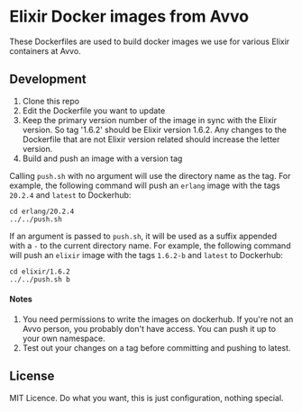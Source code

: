 # Elixir Docker images from Avvo

These Dockerfiles are used to build docker images we use for various Elixir
containers at Avvo.

## Development

1. Clone this repo
2. Edit the Dockerfile you want to update
3. Keep the primary version number of the image in sync with the Elixir version.
   So tag '1.6.2' should be Elixir version 1.6.2. Any changes to the Dockerfile
   that are not Elixir version related should increase the letter version.
4. Build and push an image with a version tag

Calling `push.sh` with no argument will use the directory name as the tag. For
example, the following command will push an `erlang` image with the tags
`20.2.4` and `latest` to Dockerhub:

```
cd erlang/20.2.4
../../push.sh
```

If an argument is passed to `push.sh`, it will be used as a suffix appended with
a `-` to the current directory name. For example, the following command will
push an `elixir` image with the tags `1.6.2-b` and `latest` to Dockerhub:

```
cd elixir/1.6.2
../../push.sh b
```

#### Notes

1. You need permissions to write the images on dockerhub. If you're not an Avvo
   person, you probably don't have access. You can push it up to your own
   namespace.
2. Test out your changes on a tag before committing and pushing to latest.

## License

MIT Licence. Do what you want, this is just configuration, nothing special.
